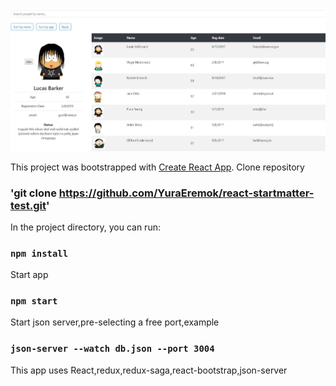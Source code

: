 ![Screenshot](screenshot.JPG)



This project was bootstrapped with [Create React App](https://github.com/facebook/create-react-app).
Clone repository
### 'git clone https://github.com/YuraEremok/react-startmatter-test.git'

In the project directory, you can run:
### `npm install`

Start app
### `npm start`

Start json server,pre-selecting a free port,example
### `json-server --watch db.json --port 3004`

This app uses React,redux,redux-saga,react-bootstrap,json-server




